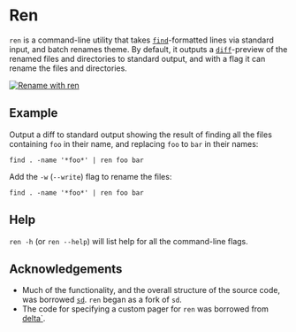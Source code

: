 # Ren

`ren` is a command-line utility that takes [`find`](https://en.wikipedia.org/wiki/Find_(Unix))-formatted lines via standard input, and batch renames theme. By default, it outputs a [`diff`](https://en.wikipedia.org/wiki/Diff)-preview of the renamed files and directories to standard output, and with a flag it can rename the files and directories.

[![Rename with `ren`](ren.gif)](https://youtu.be/d-UhiHyWnGQ)

## Example

Output a diff to standard output showing the result of finding all the files containing `foo` in their name, and replacing `foo` to `bar` in their names:

```
find . -name '*foo*' | ren foo bar
```

Add the `-w` (`--write`) flag to rename the files:

```
find . -name '*foo*' | ren foo bar
```

## Help

`ren -h` (or `ren --help`) will list help for all the command-line flags.

## Acknowledgements

- Much of the functionality, and the overall structure of the source code, was borrowed [`sd`](https://github.com/chmln/sd). `ren` began as a fork of `sd`.
- The code for specifying a custom pager for `ren` was borrowed from [delta`](https://github.com/dandavison/delta).

